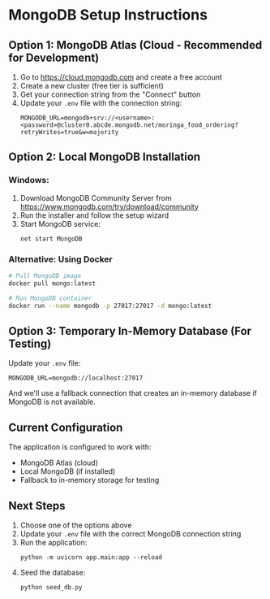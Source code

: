 # MongoDB Setup Instructions

## Option 1: MongoDB Atlas (Cloud - Recommended for Development)

1. Go to https://cloud.mongodb.com and create a free account
2. Create a new cluster (free tier is sufficient)
3. Get your connection string from the "Connect" button
4. Update your `.env` file with the connection string:
   ```
   MONGODB_URL=mongodb+srv://<username>:<password>@cluster0.abcde.mongodb.net/moringa_food_ordering?retryWrites=true&w=majority
   ```

## Option 2: Local MongoDB Installation

### Windows:
1. Download MongoDB Community Server from https://www.mongodb.com/try/download/community
2. Run the installer and follow the setup wizard
3. Start MongoDB service:
   ```
   net start MongoDB
   ```

### Alternative: Using Docker
```bash
# Pull MongoDB image
docker pull mongo:latest

# Run MongoDB container
docker run --name mongodb -p 27017:27017 -d mongo:latest
```

## Option 3: Temporary In-Memory Database (For Testing)
Update your `.env` file:
```
MONGODB_URL=mongodb://localhost:27017
```

And we'll use a fallback connection that creates an in-memory database if MongoDB is not available.

## Current Configuration
The application is configured to work with:
- MongoDB Atlas (cloud)
- Local MongoDB (if installed)
- Fallback to in-memory storage for testing

## Next Steps
1. Choose one of the options above
2. Update your `.env` file with the correct MongoDB connection string
3. Run the application:
   ```
   python -m uvicorn app.main:app --reload
   ```
4. Seed the database:
   ```
   python seed_db.py
   ```